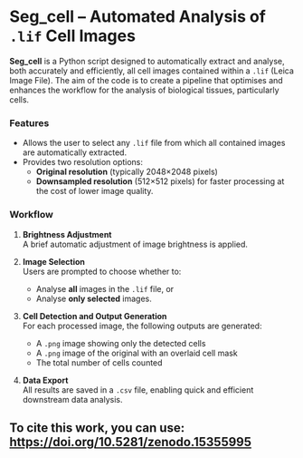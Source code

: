 # Seg_cell – Automated Analysis of `.lif` Cell Images

**Seg_cell** is a Python script designed to automatically extract and analyse, both accurately and efficiently, all cell images contained within a `.lif` (Leica Image File). The aim of the code is to create a pipeline that optimises and enhances the workflow for the analysis of biological tissues, particularly cells.

### Features

- Allows the user to select any `.lif` file from which all contained images are automatically extracted.
- Provides two resolution options:
  - **Original resolution** (typically 2048×2048 pixels)
  - **Downsampled resolution** (512×512 pixels) for faster processing at the cost of lower image quality.

### Workflow

1. **Brightness Adjustment**  
   A brief automatic adjustment of image brightness is applied.

2. **Image Selection**  
   Users are prompted to choose whether to:
   - Analyse **all** images in the `.lif` file, or  
   - Analyse **only selected** images.

3. **Cell Detection and Output Generation**  
   For each processed image, the following outputs are generated:
   - A `.png` image showing only the detected cells
   - A `.png` image of the original with an overlaid cell mask
   - The total number of cells counted

4. **Data Export**  
   All results are saved in a `.csv` file, enabling quick and efficient downstream data analysis.

To cite this work, you can use: https://doi.org/10.5281/zenodo.15355995
---


